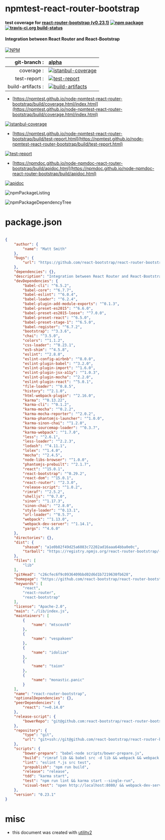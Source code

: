 # npmtest-react-router-bootstrap

#### test coverage for  [react-router-bootstrap (v0.23.1)](https://github.com/react-bootstrap/react-router-bootstrap)  [![npm package](https://img.shields.io/npm/v/npmtest-react-router-bootstrap.svg?style=flat-square)](https://www.npmjs.org/package/npmtest-react-router-bootstrap) [![travis-ci.org build-status](https://api.travis-ci.org/npmtest/node-npmtest-react-router-bootstrap.svg)](https://travis-ci.org/npmtest/node-npmtest-react-router-bootstrap)

#### Integration between React Router and React-Bootstrap

[![NPM](https://nodei.co/npm/react-router-bootstrap.png?downloads=true&downloadRank=true&stars=true)](https://www.npmjs.com/package/react-router-bootstrap)

| git-branch : | [alpha](https://github.com/npmtest/node-npmtest-react-router-bootstrap/tree/alpha)|
|--:|:--|
| coverage : | [![istanbul-coverage](https://npmtest.github.io/node-npmtest-react-router-bootstrap/build/coverage.badge.svg)](https://npmtest.github.io/node-npmtest-react-router-bootstrap/build/coverage.html/index.html)|
| test-report : | [![test-report](https://npmtest.github.io/node-npmtest-react-router-bootstrap/build/test-report.badge.svg)](https://npmtest.github.io/node-npmtest-react-router-bootstrap/build/test-report.html)|
| build-artifacts : | [![build-artifacts](https://npmtest.github.io/node-npmtest-react-router-bootstrap/glyphicons_144_folder_open.png)](https://github.com/npmtest/node-npmtest-react-router-bootstrap/tree/gh-pages/build)|

- [https://npmtest.github.io/node-npmtest-react-router-bootstrap/build/coverage.html/index.html](https://npmtest.github.io/node-npmtest-react-router-bootstrap/build/coverage.html/index.html)

[![istanbul-coverage](https://npmtest.github.io/node-npmtest-react-router-bootstrap/build/screenCapture.buildCi.browser.%252Ftmp%252Fbuild%252Fcoverage.lib.html.png)](https://npmtest.github.io/node-npmtest-react-router-bootstrap/build/coverage.html/index.html)

- [https://npmtest.github.io/node-npmtest-react-router-bootstrap/build/test-report.html](https://npmtest.github.io/node-npmtest-react-router-bootstrap/build/test-report.html)

[![test-report](https://npmtest.github.io/node-npmtest-react-router-bootstrap/build/screenCapture.buildCi.browser.%252Ftmp%252Fbuild%252Ftest-report.html.png)](https://npmtest.github.io/node-npmtest-react-router-bootstrap/build/test-report.html)

- [https://npmdoc.github.io/node-npmdoc-react-router-bootstrap/build/apidoc.html](https://npmdoc.github.io/node-npmdoc-react-router-bootstrap/build/apidoc.html)

[![apidoc](https://npmdoc.github.io/node-npmdoc-react-router-bootstrap/build/screenCapture.buildCi.browser.%252Ftmp%252Fbuild%252Fapidoc.html.png)](https://npmdoc.github.io/node-npmdoc-react-router-bootstrap/build/apidoc.html)

![npmPackageListing](https://npmtest.github.io/node-npmtest-react-router-bootstrap/build/screenCapture.npmPackageListing.svg)

![npmPackageDependencyTree](https://npmtest.github.io/node-npmtest-react-router-bootstrap/build/screenCapture.npmPackageDependencyTree.svg)



# package.json

```json

{
    "author": {
        "name": "Matt Smith"
    },
    "bugs": {
        "url": "https://github.com/react-bootstrap/react-router-bootstrap/issues"
    },
    "dependencies": {},
    "description": "Integration between React Router and React-Bootstrap",
    "devDependencies": {
        "babel-cli": "^6.5.2",
        "babel-core": "^6.7.7",
        "babel-eslint": "^6.0.4",
        "babel-loader": "^6.2.4",
        "babel-plugin-add-module-exports": "^0.1.3",
        "babel-preset-es2015": "^6.6.0",
        "babel-preset-es2015-loose": "^7.0.0",
        "babel-preset-react": "^6.5.0",
        "babel-preset-stage-1": "^6.5.0",
        "babel-register": "^6.7.2",
        "bootstrap": "^3.3.6",
        "chai": "^3.5.0",
        "colors": "^1.1.2",
        "css-loader": "^0.23.1",
        "es5-shim": "^4.5.8",
        "eslint": "^2.8.0",
        "eslint-config-airbnb": "^8.0.0",
        "eslint-plugin-babel": "^3.2.0",
        "eslint-plugin-import": "^1.6.0",
        "eslint-plugin-jsx-a11y": "^1.0.3",
        "eslint-plugin-mocha": "^2.2.0",
        "eslint-plugin-react": "^5.0.1",
        "file-loader": "^0.8.5",
        "history": "^2.1.0",
        "html-webpack-plugin": "^2.16.0",
        "karma": "^0.13.22",
        "karma-cli": "^0.1.2",
        "karma-mocha": "^0.2.2",
        "karma-mocha-reporter": "^2.0.2",
        "karma-phantomjs-launcher": "^1.0.0",
        "karma-sinon-chai": "^1.2.0",
        "karma-sourcemap-loader": "^0.3.7",
        "karma-webpack": "^1.7.0",
        "less": "^2.6.1",
        "less-loader": "^2.2.3",
        "lodash": "^4.11.1",
        "lolex": "^1.4.0",
        "mocha": "^2.4.5",
        "node-libs-browser": "^1.0.0",
        "phantomjs-prebuilt": "^2.1.7",
        "react": "^15.0.1",
        "react-bootstrap": "^0.29.2",
        "react-dom": "^15.0.1",
        "react-router": "^2.3.0",
        "release-script": "^1.0.2",
        "rimraf": "^2.5.2",
        "shelljs": "^0.7.0",
        "sinon": "^1.17.3",
        "sinon-chai": "^2.8.0",
        "style-loader": "^0.13.1",
        "url-loader": "^0.5.7",
        "webpack": "^1.13.0",
        "webpack-dev-server": "^1.14.1",
        "yargs": "^4.6.0"
    },
    "directories": {},
    "dist": {
        "shasum": "a1e0b82f49d25a6083c72202ad16aaa64bba0e0c",
        "tarball": "https://registry.npmjs.org/react-router-bootstrap/-/react-router-bootstrap-0.23.1.tgz"
    },
    "files": [
        "lib"
    ],
    "gitHead": "c26cfec6f9c0936409bbd02d6d1b7219630fb628",
    "homepage": "https://github.com/react-bootstrap/react-router-bootstrap",
    "keywords": [
        "react",
        "react-router",
        "react-bootstrap"
    ],
    "license": "Apache-2.0",
    "main": "./lib/index.js",
    "maintainers": [
        {
            "name": "mtscout6"
        },
        {
            "name": "vespakoen"
        },
        {
            "name": "idolize"
        },
        {
            "name": "taion"
        },
        {
            "name": "monastic.panic"
        }
    ],
    "name": "react-router-bootstrap",
    "optionalDependencies": {},
    "peerDependencies": {
        "react": ">=0.14.0"
    },
    "release-script": {
        "bowerRepo": "git@github.com:react-bootstrap/react-router-bootstrap-bower.git"
    },
    "repository": {
        "type": "git",
        "url": "git+ssh://git@github.com/react-bootstrap/react-router-bootstrap.git"
    },
    "scripts": {
        "bower-prepare": "babel-node scripts/bower-prepare.js",
        "build": "rimraf lib && babel src -d lib && webpack && webpack -p && npm run bower-prepare",
        "lint": "eslint *.js src test",
        "prepublish": "npm run build",
        "release": "release",
        "tdd": "karma start",
        "test": "npm run lint && karma start --single-run",
        "visual-test": "open http://localhost:8080/ && webpack-dev-server --config webpack.visual.config.babel.js"
    },
    "version": "0.23.1"
}
```



# misc
- this document was created with [utility2](https://github.com/kaizhu256/node-utility2)
